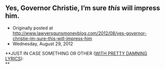 ## Yes, Governor Christie, I’m sure <em>this</em> will impress him.

 * Originally posted at http://www.lawyersgunsmoneyblog.com/2012/08/yes-governor-christie-im-sure-this-will-impress-him
 * Wednesday, August 29, 2012

**JUST IN CASE SOMETHING OR OTHER ([WITH PRETTY DAMNING LYRICS](http://www.springsteenlyrics.com/lyrics/l/lostintheflood.php)):  
**   


